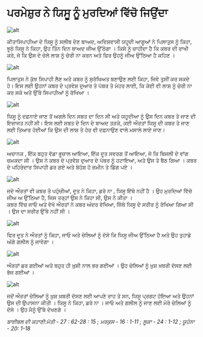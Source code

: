 # ਪਰਮੇਸ਼ੁਰ ਨੇ ਯਿਸੂ ਨੂੰ ਮੁਰਦਿਆਂ ਵਿੱਚੋ ਜਿਉਂਦਾ  

![alt](https://cdn.door43.org/obs/jpg/360px/obs-en-41-01.jpg)

ਕੀਤਾਸਿਪਾਹੀਆ ਦੇ ਯਿਸੂ ਨੂੰ ਸਲੀਬ ਦੇਣ ਬਾਅਦ, ਅਵਿਸ਼ਵਾਸੀ ਯਹੂਦੀ ਆਗੂਆਂ ਨੇ ਪਿਲਾਤੁਸ ਨੂੰ ਕਿਹਾ, ਝੂਠੇ  ਯਿਸੂ ਨੇ ਕਿਹਾ,  ਉਹ   ਤਿੰਨ ਦਿਨ ਬਾਅਦ ਜੀਅ ਉੱਠੇਗਾ ।
ਕਿਸੇ ਨੂੰ ਚਾਹੀਦਾ ਹੈ ਕਿ ਕਬਰ ਦੀ ਰਾਖੀ ਕਰੇ, ਜੋ ਕਿ ਉਸ ਦੇ ਚੇਲੇ ਲਾਸ਼ ਨੂੰ ਚੋਰੀ ਨਾ ਕਰਨ  ਅਤੇ ਫਿਰ ਉਹਨੂੰ ਜੀਅ  ਉੱਠਿਆ  ਹੈ ਕਹਿਣ ।


![alt](https://cdn.door43.org/obs/jpg/360px/obs-en-41-02.jpg)

ਪਿਲਾਤੁਸ ਨੇ ਕੁੱਝ  ਸਿਪਾਹੀ ਲੈਣ ਅਤੇ ਕਬਰ ਨੂੰ ਸੁਰੱਖਿਅਤ ਬਣਾਉਣ ਲਈ ਕਿਹਾ, ਜਿਵੇ ਤੁਸੀਂ  ਕਰ ਸਕਦੇ ਹੋ।
ਇਸ ਲਈ ਉਹਨਾਂ ਕਬਰ ਦੇ ਪ੍ਰਵੇਸ਼ ਦੁਆਰ ਤੇ ਪੱਥਰ ਤੇ  ਮੋਹਰ ਲਾਈ, ਕਿ ਕੋਈ ਵੀ ਲਾਸ਼ ਨੂੰ ਚੋਰੀ ਨਾ ਕਰ ਸਕੇ ਅਤੇ ਉੱਥੇ  ਸਿਪਾਹੀਆਂ ਨੂੰ ਰੱਖਿਆ ।


![alt](https://cdn.door43.org/obs/jpg/360px/obs-en-41-03.jpg)

ਯਿਸੂ ਨੂੰ ਦਫ਼ਨਾਏ ਜਾਣ ਤੋਂ ਅਗਲੇ ਦਿਨ ਸਬਤ ਦਾ ਦਿਨ ਸੀ ਅਤੇ ਯਹੂਦੀਆ ਨੂੰ ਉਸ ਦਿਨ ਕਬਰ ਤੇ ਜਾਣ ਦੀ ਇਜ਼ਾਜਤ ਨਹੀਂ  ਸੀ।
ਇਸ ਲਈ ਸਬਤ ਦੇ ਦਿਨ ਦੇ ਬਾਅਦ ਤੜਕੇ, ਕਈ ਔਰਤਾਂ  ਯਿਸੂ ਦੀ ਕਬਰ ਤੇ  ਜਾਣ ਲਈ ਤਿਆਰ ਹੋਈਆਂ ਕਿ ਉਸ ਦੀ ਲਾਸ਼ ਤੇ ਹੋਰ ਵੀ ਦਫ਼ਨਾਉਣ ਵਾਲੇ ਮਸਾਲੇ ਲਾਏ ਜਾਣ।


![alt](https://cdn.door43.org/obs/jpg/360px/obs-en-41-04.jpg)

ਅਚਾਨਕ , ਇੱਕ ਬਹੁਤ ਵੱਡਾ ਭੂਚਾਲ ਆਇਆ, 
ਇੱਕ ਦੂਤ ਸਵਰਗ ਤੋਂ  ਆਇਆ, ਜੋ ਕਿ ਬਿਜਲੀ ਦੇ ਵਾਂਗ ਚਮਕਦਾ ਸੀ ।
ਉਸ ਨੇ ਕਬਰ ਦੇ ਪ੍ਰਵੇਸ਼ ਦੁਆਰ ਦੇ ਪੱਥਰ ਨੂੰ ਹਟਾਇਆ, ਅਤੇ ਉਸ ਤੇ ਬੈਠ ਗਿਆ ।
ਕਬਰ ਦੇ ਪਹਿਰੇਦਾਰ ਸਿਪਾਹੀ ਡਰ ਗਏ ਅਤੇ ਬੇਹੋਸ਼ ਹੋ ਜ਼ਮੀਨ ਤੇ ਡਿੱਗ ਪਏ ।


![alt](https://cdn.door43.org/obs/jpg/360px/obs-en-41-05.jpg)

ਜਦੋ ਔਰਤਾਂ ਵੀ  ਕਬਰ ਤੇ ਪਹੁੰਚੀਆਂ, ਦੂਤ ਨੇ ਕਿਹਾ, ਡਰੋ ਨਾ ,
ਯਿਸੂ ਇੱਥੇ ਨਹੀਂ  ਹੈ ।
ਉਹ ਮੁਰਦਿਆਂ ਵਿੱਚੋ ਜੀਅ ਅ ਉੱਠਿਆ ਹੈ, ਜਿਸ ਤਰ੍ਹਾਂ ਉਸ ਨੇ ਕਿਹਾ ਸੀ, ਉਸ ਨੇ ਕੀਤਾ ।                                                                                                                                                   
                                                                         ਕਬਰ ਵਿੱਚ ਜਾਓ ਅਤੇ ਵੇਖੋ
 ਔਰਤਾਂ ਨੇ ਕਬਰ ਅੰਦਰ ਵੇਖਿਆ, ਜਿੱਥੇ ਯਿਸੂ ਦੇ ਸਰੀਰ ਨੂੰ ਰੱਖਿਆ ਗਿਆ ਸੀ ।
ਉਸ ਦਾ ਸਰੀਰ ਉੱਥੇ ਨਹੀਂ  ਸੀ  ।


![alt](https://cdn.door43.org/obs/jpg/360px/obs-en-41-06.jpg)

ਫਿਰ ਦੂਤ ਨੇ  ਔਰਤਾਂ ਨੂੰ ਕਿਹਾ,  ਜਾਓ ਅਤੇ ਚੇਲਿਆਂ ਨੂੰ ਦੱਸੋ  ਕਿ ਯਿਸੂ ਜੀਅ ਉੱਠਿਆ  ਹੈ ਅਤੇ ਉਹ ਤੁਹਾਡੇ ਅੱਗੇ ਗਲੀਲ ਨੂੰ ਜਾਵੇਗਾ  ।


![alt](https://cdn.door43.org/obs/jpg/360px/obs-en-41-07.jpg)

ਔਰਤਾਂ ਡਰ ਗਈਆਂ ਅਤੇ ਬਹੁਤ ਹੀ ਖ਼ੁਸ਼ੀ ਨਾਲ ਭਰ ਗਈਆਂ  ।
ਉਹ ਚੇਲਿਆਂ ਨੂੰ ਖ਼ੁਸ਼ ਖ਼ਬਰੀ ਦੱਸਣ ਲਈ ਭੱਜ ਗਈਆਂ ।


![alt](https://cdn.door43.org/obs/jpg/360px/obs-en-41-08.jpg)

 ਜਦੋਂ ਔਰਤਾਂ ਚੇਲਿਆਂ ਨੂੰ ਖ਼ੁਸ਼  ਖ਼ਬਰੀ ਦੱਸਣ ਲਈ ਆਪਣੇ ਰਾਹ ਤੇ ਸਨ, ਯਿਸੂ ਪ੍ਰਗਟ ਹੋਇਆ  ਅਤੇ ਉਹਨਾਂ ਉਸ ਦੀ ਉਪਾਸਨਾ ਕੀਤੀ  ।
ਯਿਸੂ ਨੇ ਕਿਹਾ,  ਡਰੋ ਨਾ ।
ਜਾਓ ਅਤੇ ਗਲੀਲ ਨੂੰ ਜਾਣ ਲਈ ਮੇਰੇ ਚੇਲਿਆਂ ਨੂੰ ਦੱਸੋ ।
ਉਹ ਮੈਨੂੰ ਉੱਥੇ  ਦੇਖਣਗੇ ।


_ਬਾਈਬਲ ਦੀ  ਕਹਾਣੀ:ਮੱਤੀ - 27 : 62-28 : 15 ; ਮਰਕੁਸ - 16 : 1-11 ; ਲੂਕਾ - 24 : 1-12 ; ਯੂਹੰਨਾ -  20: ​​1-18_